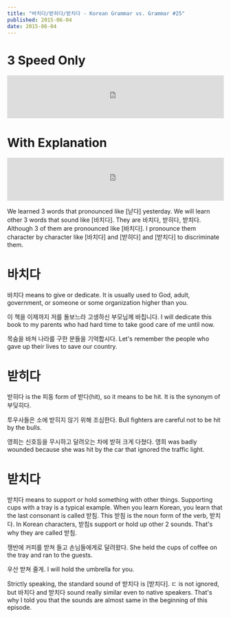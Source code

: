 ```yaml
---
title: "바치다/받히다/받치다 - Korean Grammar vs. Grammar #25"
published: 2015-06-04
date: 2015-06-04
---
```


#  3 Speed Only

<iframe id="audio_iframe" src="https://www.podbean.com/media/player/9unbz-5674f7?skin=7" width="100%" height="100" frameborder="0" scrolling="no"></iframe>

#  With Explanation

<iframe id="audio_iframe" src="https://www.podbean.com/media/player/tqea5-5674fc?skin=7" width="100%" height="100" frameborder="0" scrolling="no"></iframe>

We learned 3 words that pronounced like [낟다] yesterday. We will learn other 3 words that sound like [바치다]. They are 바치다, 받히다, 받치다. Although 3 of them are pronounced like [바치다]. I pronounce them character by character like [바치다] and [받히다] and [받치다] to discriminate them.

#  바치다

바치다 means to give or dedicate. It is usually used to God, adult, government, or someone or some organization higher than you.

이 책을 이제까지 저를 돌보느라 고생하신 부모님께 바칩니다.
I will dedicate this book to my parents who had hard time to take good care of me until now.

목숨을 바쳐 나라를 구한 분들을 기억합시다.
Let's remember the people who gave up their lives to save our country.

#  받히다

받히다 is the 피동 form of 받다(hit), so it means to be hit. It is the synonym of 부딪히다.

투우사들은 소에 받히지 않기 위해 조심한다.
Bull fighters are careful not to be hit by the bulls.

영희는 신호등을 무시하고 달려오는 차에 받혀 크게 다쳤다.
영희 was badly wounded because she was hit by the car that ignored the traffic light.

#  받치다

받치다 means to support or hold something with other things. Supporting cups with a tray is a typical example. When you learn Korean, you learn that the last consonant is called 받침. This 받침 is the noun form of the verb, 받치다. In Korean characters, 받침s support or hold up other 2 sounds. That's why they are called 받침.

쟁반에 커피를 받쳐 들고 손님들에게로 달려왔다.
She held the cups of coffee on the tray and ran to the guests.

우산 받쳐 줄게.
I will hold the umbrella for you.

Strictly speaking, the standard sound of 받치다 is [받치다]. ㄷ is not ignored, but 바치다 and 받치다 sound really similar even to native speakers. That's why I told you that the sounds are almost same in the beginning of this episode.